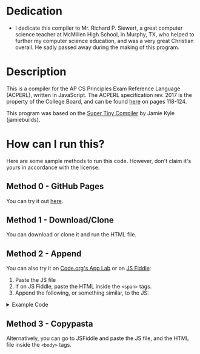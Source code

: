 # Dedication

 - I dedicate this compiler to Mr. Richard P. Siewert, a great computer science teacher at McMillen High School, in Murphy, TX, who helped to further my computer science education, and was a very great Christian overall. He sadly passed away during the making of this program.

# Description

This is a compiler for the AP CS Principles Exam Reference Language (ACPERL), written in JavaScript. The ACPERL specification rev. 2017 is the property of the College Board, and can be found [here](https://web.archive.org/web/20170711045615/https://secure-media.collegeboard.org/digitalServices/pdf/ap/ap-computer-science-principles-course-and-exam-description.pdf) on pages 118-124.

This program was based on the [Super Tiny Compiler](https://git.io/compiler) by Jamie Kyle (jamiebuilds).

# How can I run this?
Here are some sample methods to run this code. However, don't claim it's yours in accordance with the license.

## Method 0 - GitHub Pages
You can try it out [here](https://uint2048.github.io/acperl-compiler/Compiler.html).

## Method 1 - Download/Clone
You can download or clone it and run the HTML file.

## Method 2 - Append
You can also try it on [Code.org's App Lab](https://studio.code.org/projects/applab/new) or on [JS Fiddle](https://jsfiddle.net):
1. Paste the JS file
2. If on JS Fiddle, paste the HTML inside the ```<span>``` tags.
3. Append the following, or something similar, to the JS:
<details>
<summary>Example Code</summary>

```javascript
console.log(new Compiler(
  'a \u2190 +6 - --5\n' +
  'a \u2190 .6 + 4 * .9\n' +
  'IF (a = 42)\n' +
  '{\n' +
  'DISPLAY ("true")\n' +
  '}\n' +
  'ELSE\n' +
  '{\n' +
  'DISPLAY (a)\n' +
  '}\n' +
  'REPEAT 5 TIMES\n' +
  '{\n' +
  'DISPLAY ("HELLO")\n' +
  '}\n' +
  'REPEAT UNTIL (a = 3 OR a < 0)\n' +
  '{\n' +
  'a ← a - 1\n' +
  '}\n' +
  'DISPLAY (a)\n' +
  'PROCEDURE hello()\n' +
  '{\n' +
  'RETURN ("HELLO")\n' +
  '}\n' +
  'DISPLAY(hello())\n' +
  'ROTATE_RIGHT()\n' +
  'MOVE_FORWARD()\n' +
  'DISPLAY(CAN_MOVE("left"))\n' +
  'a \u2190 INPUT("WHAT IS A?")\n' +
  'DISPLAY(a)\n' +
  'a \u2190 [6, 3]\n' +
  'DISPLAY(a[1])\n' +
  'APPEND(a, -4)\n' +
  'FOR EACH item IN a\n' +
  '{\n' +
  'DISPLAY(item)\n' +
  '}\n' +
  'REMOVE(a, 0)\n' +
  'IF (LENGTH(a) = 2) {\n' +
  'DISPLAY(RANDOM(0, 1))\n' +
  '}\n' +
  'DISPLAY(a)', [
    [!window.document || window.document.getElementById("imageCanvas"),
      !window.document || window.document.getElementById("robotCanvas")
    ], window.prompt, true, [2, 3, [
        [1, 0.5, 0],
        [0, 0.5, 1]
      ],
      [0, 0]
    ]
  ]).comp);
```

</details>

## Method 3 - Copypasta
Alternatively, you can go to JSFiddle and paste the JS file, and the HTML file inside the ```<body>``` tags.
